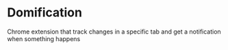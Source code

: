 # Domification

Chrome extension that track changes in a specific tab and get a notification when something happens